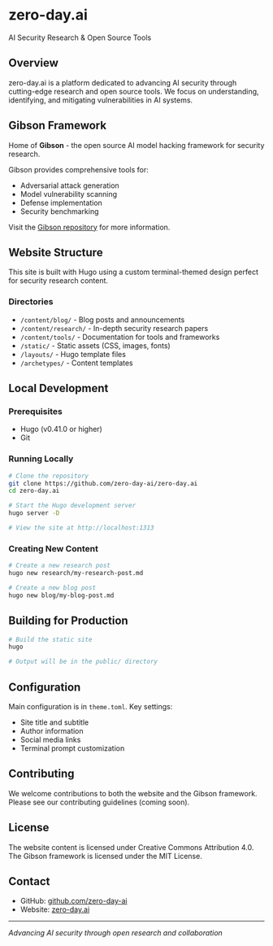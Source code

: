 # zero-day.ai

AI Security Research & Open Source Tools

## Overview

zero-day.ai is a platform dedicated to advancing AI security through cutting-edge research and open source tools. We focus on understanding, identifying, and mitigating vulnerabilities in AI systems.

## Gibson Framework

Home of **Gibson** - the open source AI model hacking framework for security research.

Gibson provides comprehensive tools for:
- Adversarial attack generation
- Model vulnerability scanning  
- Defense implementation
- Security benchmarking

Visit the [Gibson repository](https://github.com/zero-day-ai/gibson) for more information.

## Website Structure

This site is built with Hugo using a custom terminal-themed design perfect for security research content.

### Directories

- `/content/blog/` - Blog posts and announcements
- `/content/research/` - In-depth security research papers
- `/content/tools/` - Documentation for tools and frameworks
- `/static/` - Static assets (CSS, images, fonts)
- `/layouts/` - Hugo template files
- `/archetypes/` - Content templates

## Local Development

### Prerequisites

- Hugo (v0.41.0 or higher)
- Git

### Running Locally

```bash
# Clone the repository
git clone https://github.com/zero-day-ai/zero-day.ai
cd zero-day.ai

# Start the Hugo development server
hugo server -D

# View the site at http://localhost:1313
```

### Creating New Content

```bash
# Create a new research post
hugo new research/my-research-post.md

# Create a new blog post
hugo new blog/my-blog-post.md
```

## Building for Production

```bash
# Build the static site
hugo

# Output will be in the public/ directory
```

## Configuration

Main configuration is in `theme.toml`. Key settings:
- Site title and subtitle
- Author information
- Social media links
- Terminal prompt customization

## Contributing

We welcome contributions to both the website and the Gibson framework. Please see our contributing guidelines (coming soon).

## License

The website content is licensed under Creative Commons Attribution 4.0.
The Gibson framework is licensed under the MIT License.

## Contact

- GitHub: [github.com/zero-day-ai](https://github.com/zero-day-ai)
- Website: [zero-day.ai](https://zero-day.ai)

---

*Advancing AI security through open research and collaboration*